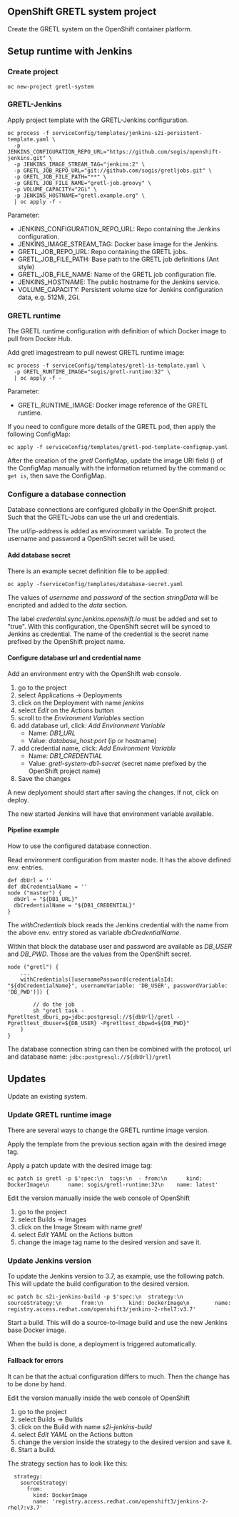 OpenShift GRETL system project
------------------------------
Create the GRETL system on the OpenShift container platform.


## Setup runtime with Jenkins

### Create project
```
oc new-project gretl-system
```

### GRETL-Jenkins
Apply project template with the GRETL-Jenkins configuration.
```
oc process -f serviceConfig/templates/jenkins-s2i-persistent-template.yaml \
  -p JENKINS_CONFIGURATION_REPO_URL="https://github.com/sogis/openshift-jenkins.git" \
  -p JENKINS_IMAGE_STREAM_TAG="jenkins:2" \
  -p GRETL_JOB_REPO_URL="git://github.com/sogis/gretljobs.git" \
  -p GRETL_JOB_FILE_PATH="**" \
  -p GRETL_JOB_FILE_NAME="gretl-job.groovy" \
  -p VOLUME_CAPACITY="2Gi" \
  -p JENKINS_HOSTNAME="gretl.example.org" \
  | oc apply -f -
```
Parameter:
* JENKINS_CONFIGURATION_REPO_URL: Repo containing the Jenkins configuration.
* JENKINS_IMAGE_STREAM_TAG: Docker base image for the Jenkins. 
* GRETL_JOB_REPO_URL: Repo containing the GRETL jobs.
* GRETL_JOB_FILE_PATH: Base path to the GRETL job definitions (Ant style)
* GRETL_JOB_FILE_NAME: Name of the GRETL job configuration file.
* JENKINS_HOSTNAME: The public hostname for the Jenkins service.
* VOLUME_CAPACITY: Persistent volume size for Jenkins configuration data, e.g. 512Mi, 2Gi.

### GRETL runtime
The GRETL runtime configuration with definition of which Docker image to pull from Docker Hub.

Add gretl imagestream to pull newest GRETL runtime image:
```
oc process -f serviceConfig/templates/gretl-is-template.yaml \
  -p GRETL_RUNTIME_IMAGE="sogis/gretl-runtime:32" \
  | oc apply -f -
```
Parameter:
* GRETL_RUNTIME_IMAGE: Docker image reference of the GRETL runtime.

If you need to configure more details of the GRETL pod, then apply the following 
ConfigMap:
```
oc apply -f serviceConfig/templates/gretl-pod-template-configmap.yaml
```
After the creation of the *gretl* ConfigMap, update the image URI field (<image/>) of 
the ConfigMap manually with the information returned by the command 
```oc get is```, then save the ConfigMap.


### Configure a database connection
Database connections are configured globally in the OpenShift project.
Such that the GRETL-Jobs can use the url and credentials.

The url/ip-address is added as environment variable.
To protect the username and password a OpenShift secret will be used.

#### Add database secret
There is an example secret definition file to be applied:
```
oc apply -fserviceConfig/templates/database-secret.yaml
```
The values of *username* and *password* of the section *stringData* will be encripted
and added to the *data* section.

The label *credential.sync.jenkins.openshift.io* must be added and set to "true".
With this configuration, the OpenShift secret will be synced to Jenkins as credential.
The name of the credential is the secret name prefixed by the OpenShift project name.

#### Configure database url and credential name
Add an environment entry with the OpenShift web console. 
1. go to the project
1. select Applications -> Deployments
1. click on the Deployment with name *jenkins*
1. select *Edit* on the Actions button
1. scroll to the *Environment Variables* section
1. add database url, click: *Add Environment Variable*
    * Name: *DB1_URL*
    * Value: *database_host:port* (ip or hostname)
1. add credential name, click: *Add Environment Variable*
    * Name: *DB1_CREDENTIAL*
    * Value: *gretl-system-db1-secret* (secret name prefixed by the OpenShift project name)
1. Save the changes

A new deplyoment should start after saving the changes. If not, click on deploy.

The new started Jenkins will have that environment variable available.

#### Pipeline example
How to use the configured database connection.

Read environment configuration from master node. It has the above defined env. entries.
```
def dbUrl = ''
def dbCredentialName = ''
node ("master") {
  dbUrl = "${DB1_URL}"
  dbCredentialName = "${DB1_CREDENTIAL}"
}
``` 

The *withCredentials* block reads the Jenkins credential with the name from the above env. entry stored as variable *dbCredentialName*.

Within that block the database user and password are available as *DB_USER* and *DB_PWD*. Those are the values from the OpenShift secret.
```
node ("gretl") {
    ...
    withCredentials([usernamePassword(credentialsId: "${dbCredentialName}", usernameVariable: 'DB_USER', passwordVariable: 'DB_PWD')]) {

        // do the job
        sh "gretl task -Pgretltest_dburi_pg=jdbc:postgresql://${dbUrl}/gretl -Pgretltest_dbuser=${DB_USER} -Pgretltest_dbpwd=${DB_PWD}"
    }
}
```
The database connection string can then be combined with the protocol, url and database name:
```jdbc:postgresql://${dbUrl}/gretl```


## Updates
Update an existing system.

### Update GRETL runtime image
There are several ways to change the GRETL runtime image version.

Apply the template from the previous section again with the desired image tag.


Apply a patch update with the desired image tag:
```
oc patch is gretl -p $'spec:\n  tags:\n  - from:\n      kind: DockerImage\n      name: sogis/gretl-runtime:32\n    name: latest'
```

Edit the version manually inside the web console of OpenShift
1. go to the project
1. select Builds -> Images
1. click on the Image Stream with name *gretl*
1. select *Edit YAML* on the Actions button
1. change the image tag name to the desired version and save it. 

### Update Jenkins version
To update the Jenkins version to 3.7, as example, use the following patch.
This will update the build configuration to the desired version.
```
oc patch bc s2i-jenkins-build -p $'spec:\n  strategy:\n    sourceStrategy:\n      from:\n        kind: DockerImage\n        name: registry.access.redhat.com/openshift3/jenkins-2-rhel7:v3.7'
```
Start a build. This will do a source-to-image build and use the new Jenkins base Docker image.

When the build is done, a deployment is triggered automatically.

#### Fallback for errors
It can be that the actual configuration differs to much. Then the change has to be done by hand.

Edit the version manually inside the web console of OpenShift
1. go to the project
1. select Builds -> Builds
1. click on the Build with name *s2i-jenkins-build*
1. select *Edit YAML* on the Actions button
1. change the version inside the strategy to the desired version and save it.
1. Start a build.

The strategy section has to look like this:
```
  strategy:
    sourceStrategy:
      from:
        kind: DockerImage
        name: 'registry.access.redhat.com/openshift3/jenkins-2-rhel7:v3.7'
```
